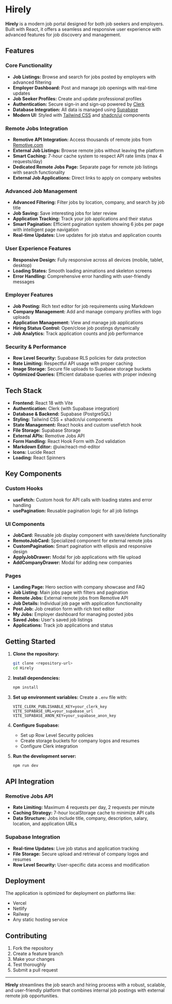 # Hirely

**Hirely** is a modern job portal designed for both job seekers and employers. Built with React, it offers a seamless and responsive user experience with advanced features for job discovery and management.

## Features

### Core Functionality
- **Job Listings:** Browse and search for jobs posted by employers with advanced filtering
- **Employer Dashboard:** Post and manage job openings with real-time updates
- **Job Seeker Profiles:** Create and update professional profiles
- **Authentication:** Secure sign-in and sign-up powered by [Clerk](https://clerk.com/)
- **Database Integration:** All data is managed using [Supabase](https://supabase.com/)
- **Modern UI:** Styled with [Tailwind CSS](https://tailwindcss.com/) and [shadcn/ui](https://ui.shadcn.com/) components

### Remote Jobs Integration
- **Remotive API Integration:** Access thousands of remote jobs from [Remotive.com](https://remotive.com/)
- **External Job Listings:** Browse remote jobs without leaving the platform
- **Smart Caching:** 7-hour cache system to respect API rate limits (max 4 requests/day)
- **Dedicated Remote Jobs Page:** Separate page for remote job listings with search functionality
- **External Job Applications:** Direct links to apply on company websites

### Advanced Job Management
- **Advanced Filtering:** Filter jobs by location, company, and search by job title
- **Job Saving:** Save interesting jobs for later review
- **Application Tracking:** Track your job applications and their status
- **Smart Pagination:** Efficient pagination system showing 6 jobs per page with intelligent page navigation
- **Real-time Updates:** Live updates for job status and application counts

### User Experience Features
- **Responsive Design:** Fully responsive across all devices (mobile, tablet, desktop)
- **Loading States:** Smooth loading animations and skeleton screens
- **Error Handling:** Comprehensive error handling with user-friendly messages

### Employer Features
- **Job Posting:** Rich text editor for job requirements using Markdown
- **Company Management:** Add and manage company profiles with logo uploads
- **Application Management:** View and manage job applications
- **Hiring Status Control:** Open/close job postings dynamically
- **Job Analytics:** Track application counts and job performance

### Security & Performance
- **Row Level Security:** Supabase RLS policies for data protection
- **Rate Limiting:** Respectful API usage with proper caching
- **Image Storage:** Secure file uploads to Supabase storage buckets
- **Optimized Queries:** Efficient database queries with proper indexing

## Tech Stack

- **Frontend:** React 18 with Vite
- **Authentication:** Clerk (with Supabase integration)
- **Database & Backend:** Supabase (PostgreSQL)
- **Styling:** Tailwind CSS + shadcn/ui components
- **State Management:** React hooks and custom useFetch hook
- **File Storage:** Supabase Storage
- **External APIs:** Remotive Jobs API
- **Form Handling:** React Hook Form with Zod validation
- **Markdown Editor:** @uiw/react-md-editor
- **Icons:** Lucide React
- **Loading:** React Spinners

## Key Components

### Custom Hooks
- **useFetch:** Custom hook for API calls with loading states and error handling
- **usePagination:** Reusable pagination logic for all job listings

### UI Components
- **JobCard:** Reusable job display component with save/delete functionality
- **RemoteJobCard:** Specialized component for external remote jobs
- **CustomPagination:** Smart pagination with ellipsis and responsive design
- **ApplyJobDrawer:** Modal for job applications with file upload
- **AddCompanyDrawer:** Modal for adding new companies

### Pages
- **Landing Page:** Hero section with company showcase and FAQ
- **Job Listing:** Main jobs page with filters and pagination
- **Remote Jobs:** External remote jobs from Remotive API
- **Job Details:** Individual job page with application functionality
- **Post Job:** Job creation form with rich text editor
- **My Jobs:** Employer dashboard for managing posted jobs
- **Saved Jobs:** User's saved job listings
- **Applications:** Track job applications and status

## Getting Started

1. **Clone the repository:**
   ```bash
   git clone <repository-url>
   cd Hirely
   ```

2. **Install dependencies:**
   ```bash
   npm install
   ```

3. **Set up environment variables:**
   Create a `.env` file with:
   ```env
   VITE_CLERK_PUBLISHABLE_KEY=your_clerk_key
   VITE_SUPABASE_URL=your_supabase_url
   VITE_SUPABASE_ANON_KEY=your_supabase_anon_key
   ```

4. **Configure Supabase:**
   - Set up Row Level Security policies
   - Create storage buckets for company logos and resumes
   - Configure Clerk integration

5. **Run the development server:**
   ```bash
   npm run dev
   ```

## API Integration

### Remotive Jobs API
- **Rate Limiting:** Maximum 4 requests per day, 2 requests per minute
- **Caching Strategy:** 7-hour localStorage cache to minimize API calls
- **Data Structure:** Jobs include title, company, description, salary, location, and application URLs

### Supabase Integration
- **Real-time Updates:** Live job status and application tracking
- **File Storage:** Secure upload and retrieval of company logos and resumes
- **Row Level Security:** User-specific data access and modification

## Deployment

The application is optimized for deployment on platforms like:
- Vercel
- Netlify
- Railway
- Any static hosting service

## Contributing

1. Fork the repository
2. Create a feature branch
3. Make your changes
4. Test thoroughly
5. Submit a pull request



---

**Hirely** streamlines the job search and hiring process with a robust, scalable, and user-friendly platform that combines internal job postings with external remote job opportunities.